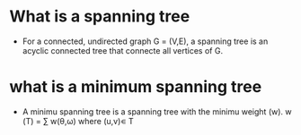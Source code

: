 # What is a spanning tree

- For a connected, undirected graph G = (V,E), a spanning tree is an acyclic connected tree that connecte all vertices of G. 
# what is a minimum spanning tree

- A minimu spanning tree is a spanning tree with the minimu weight (w).
w (Τ) = ∑ w(θ,ω) where (u,v)∊ T

